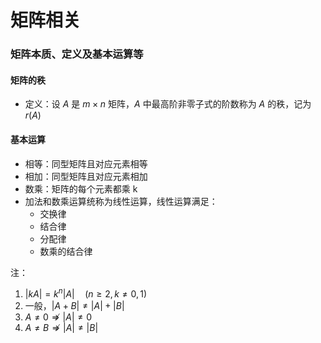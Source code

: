 # 矩阵相关

### 矩阵本质、定义及基本运算等

#### 矩阵的秩
- 定义：设 $A$ 是 $m\times n$ 矩阵，$A$ 中最高阶非零子式的阶数称为 $A$ 的秩，记为 $r(A)$


#### 基本运算
- 相等：同型矩阵且对应元素相等
- 相加：同型矩阵且对应元素相加
- 数乘：矩阵的每个元素都乘 k
- 加法和数乘运算统称为线性运算，线性运算满足：
  - 交换律
  - 结合律
  - 分配律
  - 数乘的结合律

注：
1. $|kA|=k^n|A|\quad (n\ge 2, k\ne 0, 1)$
2. 一般，$|A+B|\ne |A|+|B|$
3. $A\ne 0 \nRightarrow |A|\ne 0$
4. $A\ne B \nRightarrow |A|\ne|B|$